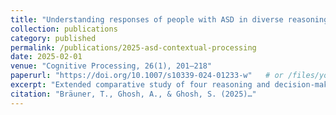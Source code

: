 ```yaml
---
title: "Understanding responses of people with ASD in diverse reasoning tasks: A formal study"
collection: publications
category: published
permalink: /publications/2025-asd-contextual-processing
date: 2025-02-01
venue: "Cognitive Processing, 26(1), 201–218"
paperurl: "https://doi.org/10.1007/s10339-024-01233-w"   # or /files/yourpdf.pdf
excerpt: "Extended comparative study of four reasoning and decision-making tasks…"
citation: "Bräuner, T., Ghosh, A., & Ghosh, S. (2025)…"
---
```


